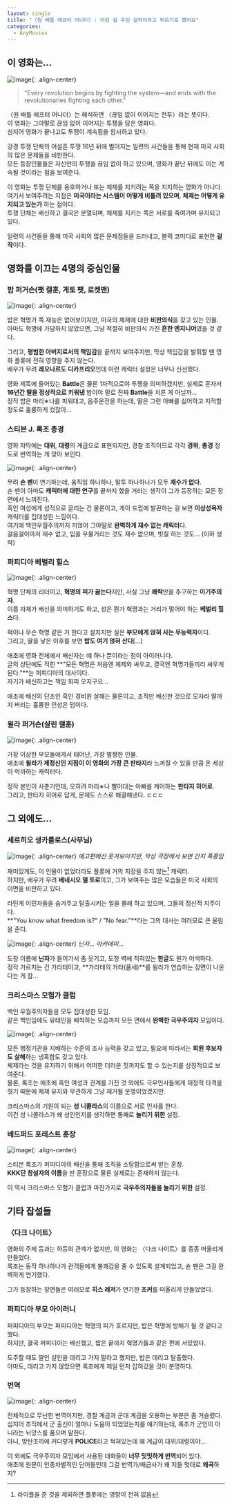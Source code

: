 ```yaml
---
layout: single
title: "〈원 배틀 애프터 어나더〉꞉ 이런 걸 우린 걸작이라고 부르기로 했어요"
categories:
  - AnyMovies
---
```


## 이 영화는…

![image](</images/2025-10-21/poster_okl_s64.jpg>){: .align-center}

<div class="quoteMachine">
  <div class="theQuoteLeft">
    <blockquote><span class="quotationMark quotationMark--left"></span>
"Every revolution begins by fighting the system—and ends with the revolutionaries fighting each other."
    <span class="quotationMark quotationMark--right"></span></blockquote>
  </div>
</div>

〈원 배틀 애프터 어나더〉는 해석하면 〈끊임 없이 이어지는 전투〉라는 뜻이다.\
이 영화는 그야말로 끊임 없이 이어지는 투쟁을 담은 영화다.\
심지어 영화가 끝나고도 투쟁이 계속됨을 암시하고 있다.

강경 투쟁 단체의 어설픈 투쟁 16년 뒤에 벌어지는 일련의 사건들을 통해 현재 미국 사회의 많은 문제들을 비판한다.\
모든 등장인물들은 자신만의 투쟁을 끊임 없이 하고 있으며, 영화가 끝난 뒤에도 이는 계속될 것이라는 점을 보여준다.

이 영화는 투쟁 단체를 옹호하거나 또는 체제를 지키려는 쪽을 지지하는 영화가 아니다.\
여기서 보여주려는 지점은 **미국이라는 시스템이 어떻게 비틀려 있으며**, **체제는 어떻게 유지되고 있는가** 하는 점이다.\
투쟁 단체는 배신하고 결국은 분열되며, 체제를 지키는 쪽은 서로를 죽여가며 유지되고 있다.

일련의 사건들을 통해 미국 사회의 많은 문제점들을 드러내고, 블랙 코미디로 표현한 **걸작**이다.

## 영화를 이끄는 4명의 중심인물

### 밥 퍼거슨(팻 캘훈, 게토 팻, 로켓맨)

![image](</images/2025-10-21/dicaprio.jpg>){: .align-center}

밥은 혁명가 쪽 재능은 없어보이지만, 미국의 체제에 대한 **비판의식**을 갖고 있는 인물.\
아마도 혁명에 가담하지 않았으면, 그냥 적절히 비판의식 가진 **흔한 엔지니어**였을 것 같다.

그리고, **평범한 아버지로서의 책임감**을 끝까지 보여주지만, 막상 책임감을 발휘할 땐 영화 플롯에 전혀 영향을 주지 않는다.\
배우가 무려 **레오나르도 디카프리오**인데 이런 캐릭터 설정은 너무나 신선했다.

영화 제목에 들어있는 **Battle**은 물론 1차적으로야 투쟁을 의미하겠지만, 실제로 혼자서 **16년간 딸을 정상적으로 키워낸** 밥이야 말로 진짜 **Battle**을 치른 게 아닐까…\
정작 밥은 마리∗나를 피워대고, 음주운전을 하는데, 딸은 그런 아빠를 싫어하고 지적할 정도로 훌륭하게 컸잖아…

### 스티븐 J. 록조 총경

영화 자막에는 **대위**, **대령**의 계급으로 표현되지만, 경찰 조직이므로 각각 **경위**, **총경** 정도로 번역하는 게 맞아 보인다.

![image](</images/2025-10-21/sean.jpg>){: .align-center}

무려 **숀 펜**이 연기하는데, 움직임 하나하나, 말투 하나하나가 모두 **재수가 없다**.\
숀 펜이 아마도 **캐릭터에 대한 연구**를 끝까지 했을 거라는 생각이 그가 등장하는 모든 장면에서 느껴진다.\
흑인 여성에게 성적으로 끌리는 건 물론이고, 게이 드립에 발끈하는 걸 보면 **이상성욕자** 캐릭터를 집대성한 느낌이다.\
여기에 백인우월주의까지 끼얹어 그야말로 **완벽하게 재수 없는 캐릭터**다.\
걸음걸이마저 재수 없고, 입을 우물거리는 것도 재수 없으며, 빗질 하는 것도... (이하 생략)

### 퍼피디아 베벌리 힐스

![image](</images/2025-10-21/perfidia_okl_s64.jpg>){: .align-center}

혁명 단체의 리더이고, **혁명의 피가 끓는다**지만, 사실 그냥 **쾌락**만을 추구하는 **이기주의자**.\
이름 자체가 배신을 의미하기도 하고, 성은 뭔가 혁명과는 거리가 멀어야 하는 **베벌리 힐스**다.

퍽이나 무슨 혁명 같은 거 한다고 설치지만 실은 **부모에게 얹혀 사는 무능력자**이다.\
그리고, 딸을 낳은 이후를 보면 **밥도 여기 얹혀 산다**[…]

애초에 영화 전체에서 배신자는 얘 하나 뿐이라는 점이 아이러니다.\
글의 상단에도 적힌 **"모든 혁명은 처음엔 체제와 싸우고, 결국엔 혁명가들끼리 싸우게 된다."**는 퍼피디아의 대사이다.\
자기가 배신하고는 책임 회피 오지구요…

애초에 배신의 단초인 흑인 경비원 살해는 물론이고, 조직만 배신한 것으로 모자라 딸까지 버리는 훌륭한 인성은 덤이다.

### 윌라 퍼거슨(샬린 캘훈)

![image](</images/2025-10-21/willa_okl_s64.jpg>){: .align-center}

가장 이상한 부모들에게서 태어난, 가장 멀쩡한 인물.\
애초에 **윌라가 제정신인 지점이 이 영화의 가장 큰 판타지**라 느껴질 수 있을 만큼 온 세상이 억까하는 캐릭터다.

정작 본인이 사춘기인데, 오히려 마리∗나 빨아대는 아빠를 케어하는 **판타지 히어로**.\
그리고, 판타지 히어로 답게, 문제도 스스로 해결해낸다. ㄷㄷㄷ

## 그 외에도…

### 세르히오 생카를로스(사부님)

![image](</images/2025-10-21/benecio2_okl_s64.jpg>){: .align-center}
*예고편에선 웃겨보이지만, 막상 극장에서 보면 간지 폭풍임*

재미있게도, 이 인물이 없었더라도 플롯에 거의 지장을 주지 않는[^1] 캐릭터.\
하지만, 배우가 무려 **베네시오 델 토로**이고, 그가 보여주는 많은 모습들은 미국 사회의 이면을 비판하고 있다.

라틴계 이민자들을 숨겨주고 탈출시키는 일을 몰래 하고 있으며, 그들의 정신적 지주이다.\
**"You know what freedom is?" / "No fear."**라는 그의 대사는 여러모로 큰 울림을 준다.

![image](</images/2025-10-21/ninja.jpg>){: .align-center}
*닌자… 아카데미…*

도장 이름에 **닌자**가 들어가서 좀 웃기고, 도장 벽에 적혀있는 **한글**도 뭔가 어색하다.\
정작 가르치는 건 가라테이고, **가라테의 카타(품세)**를 윌라가 연습하는 장면이 나온다는 게 참…

### 크리스마스 모험가 클럽

백인 우월주의자들을 모두 집대성한 모임.\
같은 백인임에도 유태인을 배척하는 모습까지 모든 면에서 **완벽한 극우주의자** 모임이다.

![image](</images/2025-10-21/killer_okl_s64.jpg>){: .align-center}

모든 행정기관을 지배하는 수준의 조사 능력을 갖고 있고, 필요에 따라서는 **회원 후보자도 살해**하는 냉혹함도 갖고 있다.\
체제라는 것을 유지하기 위해서 어떠한 더러운 짓까지도 할 수 있는지를 상징적으로 보여준다.\
물론, 록조는 애초에 흑인 여성과 관계를 가진 것 외에도 극우인사들에게 재정적 타격을 줬기 때문에 체제 유지와 무관하게 그냥 제거될 운명이었겠지만.

크리스마스의 기원이 되는 **성 니콜라스**의 이름으로 서로 인사를 한다.\
이건 성 니콜라스가 왜 성인인지를 생각하면 통째로 **놀리기 위한** 설정.

### 베드퍼드 포레스트 훈장

![image](</images/2025-10-21/lockjaw_okl_s64.jpg>){: .align-center}

스티븐 록조가 퍼피디아의 배신을 통해 조직을 소탕함으로써 받는 훈장.\
**KKK단 창설자의 이름**을 딴 훈장으로 물론 실제로는 존재하지 않는다.

이 역시 크리스마스 모험가 클럽과 마찬가지로 **극우주의자들을 놀리기 위한** 설정.

## 기타 잡설들

### 〈다크 나이트〉

영화의 주제 등과는 하등의 관계가 없지만, 이 영화는 〈다크 나이트〉를 종종 떠올리게 만들었다.\
록조는 동작 하나하나가 관객들에게 불쾌감을 줄 수 있도록 설계되었고, 숀 펜은 그걸 완벽하게 연기했다.

그가 등장하는 장면들은 여러모로 **히스 레저**가 연기한 **조커**를 떠올리게 만들었었다.

### 퍼피디아 부모 아이러니

퍼피디아의 부모는 퍼피디아는 혁명의 피가 흐르지만, 밥은 혁명에 방해가 될 것 같다고 했다.\
하지만, 결국 퍼피디아는 배신했고, 밥은 끝까지 혁명가들과 같은 편에 서있었다.

도주할 때도 딸인 샬린을 데리고 가지 말라고 했지만, 밥은 데리고 탈출했다.\
아마도, 데리고 가지 않았으면 록조에게 제일 먼저 잡혀갔을 것이 분명하다.

### 번역

![image](</images/2025-10-21/police_okl_s64.jpg>){: .align-center}

전체적으로 무난한 번역이지만, 경찰 계급과 군대 계급을 오용하는 부분은 좀 거슬렸다.\
심지어 조직에서 군 출신이 얼마나 도움이 되었었는지를 얘기하는데, 록조가 군인이 아니라는 뉘앙스를 품으며 말한다.\
아니, 방탄조끼에 커다랗게 **POLICE**라고 적혀있는데 왜 계급이 대위/대령이야...

이 외에도 극우주의자 모임에서 사용된 대화들이 **너무 밋밋하게 번역**되어 있다.\
애초에 원문이 인종차별적인 단어들인데 그걸 번역가/배급사가 왜 지들 멋대로 **왜곡**하지?

[^1]: 라이플을 준 것을 제외하면 플롯에는 영향이 전혀 없음

